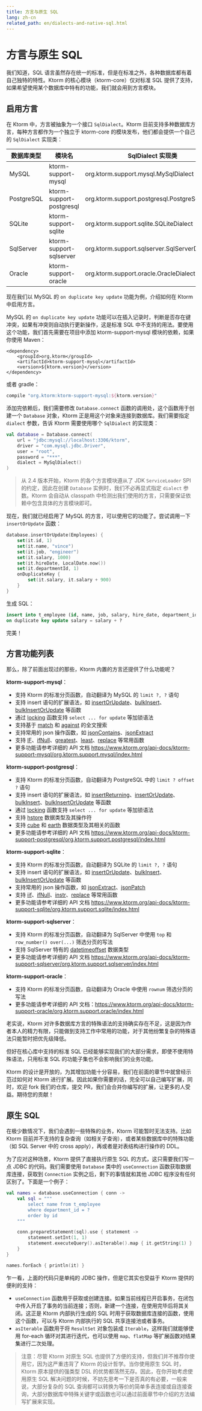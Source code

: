 ```yaml
---
title: 方言与原生 SQL
lang: zh-cn
related_path: en/dialects-and-native-sql.html
---
```


# 方言与原生 SQL

我们知道，SQL 语言虽然存在统一的标准，但是在标准之外，各种数据库都有着自己独特的特性。Ktorm 的核心模块（ktorm-core）仅对标准 SQL 提供了支持，如果希望使用某个数据库中特有的功能，我们就会用到方言模块。

## 启用方言

在 Ktorm 中，方言被抽象为一个接口 `SqlDialect`。Ktorm 目前支持多种数据库方言，每种方言都作为一个独立于 ktorm-core 的模块发布，他们都会提供一个自己的 `SqlDialect` 实现类：

| 数据库类型 | 模块名                   | SqlDialect 实现类                              |
| ---------- | ------------------------ | ---------------------------------------------- |
| MySQL      | ktorm-support-mysql      | org.ktorm.support.mysql.MySqlDialect           |
| PostgreSQL | ktorm-support-postgresql | org.ktorm.support.postgresql.PostgreSqlDialect |
| SQLite     | ktorm-support-sqlite     | org.ktorm.support.sqlite.SQLiteDialect         |
| SqlServer  | ktorm-support-sqlserver  | org.ktorm.support.sqlserver.SqlServerDialect   |
| Oracle     | ktorm-support-oracle     | org.ktorm.support.oracle.OracleDialect         |

现在我们以 MySQL 的 `on duplicate key update` 功能为例，介绍如何在 Ktorm 中启用方言。

MySQL 的 `on duplicate key update` 功能可以在插入记录时，判断是否存在键冲突，如果有冲突则自动执行更新操作，这是标准 SQL 中不支持的用法。要使用这个功能，我们首先需要在项目中添加 ktorm-support-mysql 模块的依赖，如果你使用 Maven：

```
<dependency>
    <groupId>org.ktorm</groupId>
    <artifactId>ktorm-support-mysql</artifactId>
    <version>${ktorm.version}</version>
</dependency>
```

或者 gradle：

```groovy
compile "org.ktorm:ktorm-support-mysql:${ktorm.version}"
```

添加完依赖后，我们需要修改 `Database.connect` 函数的调用处，这个函数用于创建一个 `Database` 对象，Ktorm 正是用这个对象来连接到数据库。我们需要指定 `dialect` 参数，告诉 Ktorm 需要使用哪个 `SqlDialect` 的实现类：

````kotlin
val database = Database.connect(
    url = "jdbc:mysql://localhost:3306/ktorm", 
    driver = "com.mysql.jdbc.Driver", 
    user = "root", 
    password = "***", 
    dialect = MySqlDialect()
)
````

> 从 2.4 版本开始，Ktorm 的各个方言模块遵从了 JDK `ServiceLoader` SPI 的约定，因此在创建 `Database` 实例时，我们不必再显式指定 `dialect` 参数。Ktorm 会自动从 classpath 中检测出我们使用的方言，只需要保证依赖中包含具体的方言模块即可。

现在，我们就已经启用了 MySQL 的方言，可以使用它的功能了。尝试调用一下 `insertOrUpdate` 函数：

```kotlin
database.insertOrUpdate(Employees) {
    set(it.id, 1)
    set(it.name, "vince")
    set(it.job, "engineer")
    set(it.salary, 1000)
    set(it.hireDate, LocalDate.now())
    set(it.departmentId, 1)
    onDuplicateKey {
        set(it.salary, it.salary + 900)
    }
}
```

生成 SQL：

````sql
insert into t_employee (id, name, job, salary, hire_date, department_id) values (?, ?, ?, ?, ?, ?) 
on duplicate key update salary = salary + ? 
````

完美！

## 方言功能列表

那么，除了前面出现过的那些，Ktorm 内置的方言还提供了什么功能呢？

**ktorm-support-mysql**：

- 支持 Ktorm 的标准分页函数，自动翻译为 MySQL 的 `limit ?, ?` 语句
- 支持 insert 语句的扩展语法，如 [insertOrUpdate](https://www.ktorm.org/api-docs/ktorm-support-mysql/org.ktorm.support.mysql/insert-or-update.html)、[bulkInsert](https://www.ktorm.org/api-docs/ktorm-support-mysql/org.ktorm.support.mysql/bulk-insert.html)、[bulkInsertOrUpdate](https://www.ktorm.org/api-docs/ktorm-support-mysql/org.ktorm.support.mysql/bulk-insert-or-update.html) 等函数
- 通过 [locking](https://www.ktorm.org/api-docs/ktorm-support-mysql/org.ktorm.support.mysql/locking.html) 函数支持 `select ... for update` 等加锁语法
- 支持基于 [match](https://www.ktorm.org/api-docs/ktorm-support-mysql/org.ktorm.support.mysql/match.html) 和 [against](https://www.ktorm.org/api-docs/ktorm-support-mysql/org.ktorm.support.mysql/against.html) 的全文搜索
- 支持常用的 json 操作函数，如 [jsonContains](https://www.ktorm.org/api-docs/ktorm-support-mysql/org.ktorm.support.mysql/json-contains.html)、[jsonExtract](https://www.ktorm.org/api-docs/ktorm-support-mysql/org.ktorm.support.mysql/json-extract.html)
- 支持 [IF](https://www.ktorm.org/api-docs/ktorm-support-mysql/org.ktorm.support.mysql/-i-f.html)、[ifNull](https://www.ktorm.org/api-docs/ktorm-support-mysql/org.ktorm.support.mysql/if-null.html)、[greatest](https://www.ktorm.org/api-docs/ktorm-support-mysql/org.ktorm.support.mysql/greatest.html)、[least](https://www.ktorm.org/api-docs/ktorm-support-mysql/org.ktorm.support.mysql/least.html)、[replace](https://www.ktorm.org/api-docs/ktorm-support-mysql/org.ktorm.support.mysql/replace.html) 等常用函数
- 更多功能请参考详细的 API 文档 https://www.ktorm.org/api-docs/ktorm-support-mysql/org.ktorm.support.mysql/index.html

**ktorm-support-postgresql**：

- 支持 Ktorm 的标准分页函数，自动翻译为 PostgreSQL 中的 `limit ? offset ?` 语句
- 支持 insert 语句的扩展语法，如 [insertReturning](https://www.ktorm.org/api-docs/ktorm-support-postgresql/org.ktorm.support.postgresql/insert-returning.html)、[insertOrUpdate](https://www.ktorm.org/api-docs/ktorm-support-postgresql/org.ktorm.support.postgresql/insert-or-update.html)、[bulkInsert](https://www.ktorm.org/api-docs/ktorm-support-postgresql/org.ktorm.support.postgresql/bulk-insert.html)、[bulkInsertOrUpdate](https://www.ktorm.org/api-docs/ktorm-support-postgresql/org.ktorm.support.postgresql/bulk-insert-or-update.html) 等函数
- 通过 [locking](https://www.ktorm.org/api-docs/ktorm-support-postgresql/org.ktorm.support.postgresql/locking.html) 函数支持 `select ... for update` 等加锁语法
- 支持 [hstore](https://www.ktorm.org/api-docs/ktorm-support-postgresql/org.ktorm.support.postgresql/hstore.html) 数据类型及其操作符
- 支持 [cube](https://www.ktorm.org/api-docs/ktorm-support-postgresql/org.ktorm.support.postgresql/cube.html) 和 [earth](https://www.ktorm.org/api-docs/ktorm-support-postgresql/org.ktorm.support.postgresql/earth.html) 数据类型及其相关的函数
- 更多功能请参考详细的 API 文档 https://www.ktorm.org/api-docs/ktorm-support-postgresql/org.ktorm.support.postgresql/index.html

**ktorm-support-sqlite**：

- 支持 Ktorm 的标准分页函数，自动翻译为 SQLite 的 `limit ?, ?` 语句
- 支持 insert 语句的扩展语法，如 [insertOrUpdate](https://www.ktorm.org/api-docs/ktorm-support-sqlite/org.ktorm.support.sqlite/insert-or-update.html)、[bulkInsert](https://www.ktorm.org/api-docs/ktorm-support-sqlite/org.ktorm.support.sqlite/bulk-insert.html)、[bulkInsertOrUpdate](https://www.ktorm.org/api-docs/ktorm-support-sqlite/org.ktorm.support.sqlite/bulk-insert-or-update.html) 等函数
- 支持常用的 json 操作函数，如 [jsonExtract](https://www.ktorm.org/api-docs/ktorm-support-sqlite/org.ktorm.support.sqlite/json-extract.html)、[jsonPatch](https://www.ktorm.org/api-docs/ktorm-support-sqlite/org.ktorm.support.sqlite/json-patch.html)
- 支持 [iif](https://www.ktorm.org/api-docs/ktorm-support-sqlite/org.ktorm.support.sqlite/iif.html)、[ifNull](https://www.ktorm.org/api-docs/ktorm-support-sqlite/org.ktorm.support.sqlite/if-null.html)、[instr](https://www.ktorm.org/api-docs/ktorm-support-sqlite/org.ktorm.support.sqlite/instr.html)、[replace](https://www.ktorm.org/api-docs/ktorm-support-sqlite/org.ktorm.support.sqlite/replace.html) 等常用函数
- 更多功能请参考详细的 API 文档 https://www.ktorm.org/api-docs/ktorm-support-sqlite/org.ktorm.support.sqlite/index.html

**ktorm-support-sqlserver**：

- 支持 Ktorm 的标准分页函数，自动翻译为 SqlServer 中使用 `top` 和 `row_number() over(...)` 筛选分页的写法
- 支持 SqlServer 特有的 [datetimeoffset](https://www.ktorm.org/api-docs/ktorm-support-sqlserver/org.ktorm.support.sqlserver/datetimeoffset.html) 数据类型
- 更多功能请参考详细的 API 文档 https://www.ktorm.org/api-docs/ktorm-support-sqlserver/org.ktorm.support.sqlserver/index.html

**ktorm-support-oracle**：

- 支持 Ktorm 的标准分页函数，自动翻译为 Oracle 中使用 `rownum` 筛选分页的写法
- 更多功能请参考详细的 API 文档：https://www.ktorm.org/api-docs/ktorm-support-oracle/org.ktorm.support.oracle/index.html

老实说，Ktorm 对许多数据库方言的特殊语法的支持确实存在不足，这是因为作者本人的精力有限，只能做到支持工作中常用的功能，对于其他纷繁复杂的特殊语法只能暂时把优先级降低。

但好在核心库中支持的标准 SQL 已经能够实现我们的大部分需求，即使不使用特殊语法，只用标准 SQL 的功能子集也不会影响我们的业务功能。

Ktorm 的设计是开放的，为其增加功能十分容易，我们在前面的章节中就曾经示范过如何对 Ktorm 进行扩展。因此如果你需要的话，完全可以自己编写扩展，同时，欢迎 fork 我们的仓库，提交 PR，我们会合并你编写的扩展，让更多的人受益。期待您的贡献！

## 原生 SQL

在极少数情况下，我们会遇到一些特殊的业务，Ktorm 可能暂时无法支持。比如 Ktorm 目前并不支持的复杂查询（如相关子查询），或者某些数据库中的特殊功能（如 SQL Server 中的 cross apply），再或者是对表结构进行操作的 DDL。

为了应对这种场景，Ktorm 提供了直接执行原生 SQL 的方式，这只需要我们写一点 JDBC 的代码。我们需要使用 `Database` 类中的 `useConnection` 函数获取数据库连接，获取到 `Connection` 实例之后，剩下的事情就和其他 JDBC 程序没有任何区别了。下面是一个例子：

```kotlin
val names = database.useConnection { conn ->
    val sql = """
        select name from t_employee
        where department_id = ?
        order by id
    """

    conn.prepareStatement(sql).use { statement ->
        statement.setInt(1, 1)
        statement.executeQuery().asIterable().map { it.getString(1) }
    }
}

names.forEach { println(it) }
```

乍一看，上面的代码只是单纯的 JDBC 操作，但是它其实也受益于 Ktorm 提供的便利的支持：

- `useConnection` 函数用于获取或创建连接。如果当前线程已开启事务，在闭包中传入开启了事务的当前连接；否则，新建一个连接，在使用完毕后将其关闭。这正是 Ktorm 内部执行生成的 SQL 时用于获取数据库连接的函数，使用这个函数，可以与 Ktorm 内部执行的 SQL 共享连接池或者事务。
- `asIterable` 函数用于将 `ResultSet` 对象包装成 `Iterable`，这样我们就能够使用 for-each 循环对其进行迭代，也可以使用 `map`、`flatMap` 等扩展函数对结果集进行二次处理。 

>  注意：尽管 Ktorm 对原生 SQL 也提供了方便的支持，但我们并不推荐你使用它，因为这严重违背了 Ktorm 的设计哲学。当你使用原生 SQL 时，Ktorm 原本提供的强类型 DSL 的优势都荡然无存。因此，在你开始考虑使用原生 SQL 解决问题的时候，不妨先思考一下是否真的有必要，一般来说，大部分复杂的 SQL 查询都可以转换为等价的简单多表连接或自连接查询，大部分数据库中特殊关键字或函数也可以通过前面章节中介绍的方法编写扩展来实现。